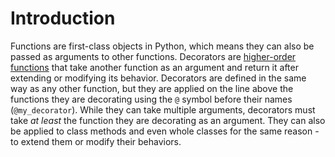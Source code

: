 # Introduction

Functions are first-class objects in Python, which means they can also be passed as arguments to other functions.
Decorators are [higher-order functions][hofunc] that take another function as an argument and return it after extending or modifying its behavior.
Decorators are defined in the same way as any other function, but they are applied on the line above the functions they are decorating using the `@` symbol before their names (`@my_decorator`). While they can take multiple arguments, decorators must take _at least_ the function they are decorating as an argument.
They can also be applied to class methods and even whole classes for the same reason - to extend them or modify their behaviors.

[hofunc]:https://en.wikipedia.org/wiki/Higher-order_function
